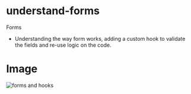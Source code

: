 # understand-forms
Forms

- Understanding the way form works, adding a custom hook to validate the fields and re-use logic on the code.

# Image
![forms and hooks](https://user-images.githubusercontent.com/50525507/169632671-94eea805-d5e4-4994-998f-e98907446c57.png)
